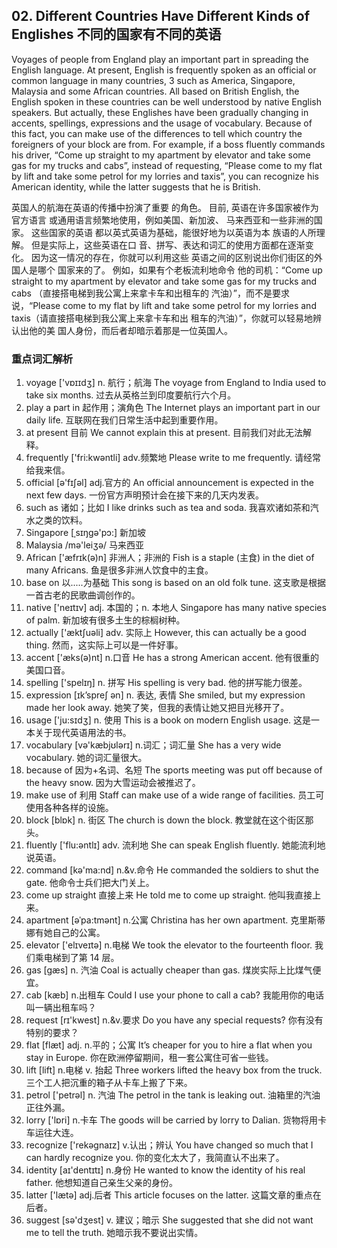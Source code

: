 ## 02. Different Countries Have Different Kinds of Englishes 不同的国家有不同的英语

Voyages of people from England play an important part in spreading the English language. At present, English is frequently spoken as an official or common language in many countries, 3 such as America, Singapore, Malaysia and some African countries. All based on British English, the English spoken in these countries can be well understood by native English speakers. But actually, these Englishes have been gradually changing in accents, spellings, expressions and the usage of vocabulary. Because of this fact, you can make use of the differences to tell which country the foreigners of your block are from. For example, if a boss fluently commands his driver, “Come up straight to my apartment by elevator and take some gas for my trucks and cabs”, instead of requesting, “Please come to my flat by lift and take some petrol for my lorries and taxis”, you can recognize his American identity, while the latter suggests that he is British.

英国人的航海在英语的传播中扮演了重要 的角色。
目前, 英语在许多国家被作为官方语言 或通用语言频繁地使用，例如美国、新加波、 马来西亚和一些非洲的国家。
这些国家的英语 都以英式英语为基础，能很好地为以英语为本 族语的人所理解。
但是实际上，这些英语在口 音、拼写、表达和词汇的使用方面都在逐渐变 化。
因为这一情况的存在，你就可以利用这些 英语之间的区别说出你们街区的外国人是哪个 国家来的了。
例如，如果有个老板流利地命令 他的司机：“Come up straight to my apartment by elevator and take some gas for my trucks and cabs （直接搭电梯到我公寓上来拿卡车和出租车的 汽油）”，而不是要求说，“Please come to my flat by lift and take some petrol for my lorries and taxis（请直接搭电梯到我公寓上来拿卡车和出 租车的汽油）”，你就可以轻易地辨认出他的美 国人身份，而后者却暗示着那是一位英国人。

### 重点词汇解析

1. voyage ['vɒɪɪdʒ] n. 航行；航海 The voyage from England to India used to take six months. 过去从英格兰到印度要航行六个月。
2. play a part in 起作用；演角色 The Internet plays an important part in our daily life. 互联网在我们日常生活中起到重要作用。
3. at present 目前 We cannot explain this at present. 目前我们对此无法解释。
4. frequently ['fri:kwəntli] adv.频繁地 Please write to me frequently. 请经常给我来信。
5. official [ə'fɪʃəl] adj.官方的 An official announcement is expected in the next few days. 一份官方声明预计会在接下来的几天内发表。
6. such as 诸如；比如 I like drinks such as tea and soda. 我喜欢诸如茶和汽水之类的饮料。
7. Singapore [ˌsɪŋgə'pɔ:] 新加坡
8. Malaysia /mə'leiʒə/ 马来西亚
9. African ['æfrɪk(ə)n] 非洲人；非洲的 Fish is a staple (主食) in the diet of many Africans. 鱼是很多非洲人饮食中的主食。
10. base on 以.....为基础 This song is based on an old folk tune. 这支歌是根据一首古老的民歌曲调创作的。
11. native ['neɪtɪv] adj. 本国的；n. 本地人 Singapore has many native species of palm. 新加坡有很多土生的棕榈树种。
12. actually ['æktʃuəli] adv. 实际上 However, this can actually be a good thing. 然而，这实际上可以是一件好事。
13. accent ['æks(ə)nt] n.口音 He has a strong American accent. 他有很重的美国口音。
14. spelling ['spelɪŋ] n. 拼写 His spelling is very bad. 他的拼写能力很差。
15. expression [ɪk’spreʃ ən] n. 表达, 表情 She smiled, but my expression made her look away. 她笑了笑，但我的表情让她又把目光移开了。
16. usage ['ju:sɪdʒ] n. 使用 This is a book on modern English usage. 这是一本关于现代英语用法的书。
17. vocabulary [və'kæbjʊlərɪ] n.词汇；词汇量 She has a very wide vocabulary. 她的词汇量很大。
18. because of 因为+名词、名短 The sports meeting was put off because of the heavy snow. 因为大雪运动会被推迟了。
19. make use of 利用 Staff can make use of a wide range of facilities. 员工可使用各种各样的设施。
20. block [blɒk] n. 街区 The church is down the block. 教堂就在这个街区那头。
21. fluently ['flu:əntlɪ] adv. 流利地 She can speak English fluently. 她能流利地说英语。
22. command [kə'ma:nd] n.&v.命令 He commanded the soldiers to shut the gate. 他命令士兵们把大门关上。
23. come up straight 直接上来 He told me to come up straight. 他叫我直接上来。
24. apartment [əˈpa:tmənt] n.公寓 Christina has her own apartment. 克里斯蒂娜有她自己的公寓。
25. elevator ['elɪveɪtə] n.电梯 We took the elevator to the fourteenth floor. 我们乘电梯到了第 14 层。
26. gas [gæs] n. 汽油 Coal is actually cheaper than gas. 煤炭实际上比煤气便宜。
27. cab [kæb] n.出租车 Could I use your phone to call a cab? 我能用你的电话叫一辆出租车吗？
28. request [rɪ'kwest] n.&v.要求 Do you have any special requests? 你有没有特别的要求？
29. flat [flæt] adj. n.平的；公寓 It’s cheaper for you to hire a flat when you stay in Europe. 你在欧洲停留期间，租一套公寓住可省一些钱。
30. lift [lift] n.电梯 v. 抬起 Three workers lifted the heavy box from the truck. 三个工人把沉重的箱子从卡车上搬了下来。
31. petrol ['petrəl] n. 汽油 The petrol in the tank is leaking out. 油箱里的汽油正往外漏。
32. lorry ['lɒri] n.卡车 The goods will be carried by lorry to Dalian. 货物将用卡车运往大连。
33. recognize ['rekəgnaɪz] v.认出；辨认 You have changed so much that I can hardly recognize you. 你的变化太大了，我简直认不出来了。
34. identity [aɪ'dentɪtɪ] n.身份 He wanted to know the identity of his real father. 他想知道自己亲生父亲的身份。
35. latter ['lætə] adj.后者 This article focuses on the latter. 这篇文章的重点在后者。
36. suggest [sə'dʒest] v. 建议；暗示 She suggested that she did not want me to tell the truth. 她暗示我不要说出实情。
